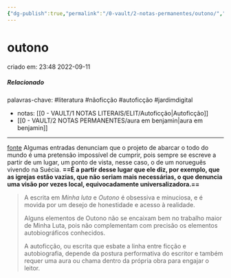 ```yaml
---
{"dg-publish":true,"permalink":"/0-vault/2-notas-permanentes/outono/","tags":["permanente","literatura","nãoficção","autoficção","jardimdigital"],"dgHomeLink":true,"dgShowLocalGraph":true,"dgShowFileTree":true,"dgEnableSearch":true}
---
```


# outono
criado em: 23:48 2022-09-11

##### Relacionado
palavras-chave: #literatura #nãoficção #autoficção #jardimdigital 
- notas: [[0 - VAULT/1 NOTAS LITERAIS/ELIT/Autoficção\|Autoficção]]
- [[0 - VAULT/2 NOTAS PERMANENTES/aura em benjamin\|aura em benjamin]]

---

[fonte](https://quatrocincoum.folha.uol.com.br/br/resenhas/literatura/coisas-fantasticas-facilmente-esquecidas)
Algumas entradas denunciam que o projeto de abarcar o todo do mundo é uma pretensão impossível de cumprir, pois sempre se escreve a partir de um lugar, um ponto de vista, nesse caso, o de um norueguês vivendo na Suécia. **==É a partir desse lugar que ele diz, por exemplo, que as igrejas estão vazias, que não seriam mais necessárias, o que denuncia uma visão por vezes local, equivocadamente universalizadora.==**

>A escrita em *Minha luta* e *Outono* é obsessiva e minuciosa, e é movida por um desejo de honestidade e acesso à realidade.
>
>Alguns elementos de Outono não se encaixam bem no trabalho maior de Minha Luta, pois não complementam com precisão os elementos autobiográficos conhecidos.
>
>A autoficção, ou escrita que esbate a linha entre ficção e autobiografia, depende da postura performativa do escritor e também requer uma aura ou chama dentro da própria obra para engajar o leitor.
